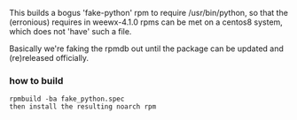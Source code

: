 
This builds a bogus 'fake-python' rpm to require /usr/bin/python, so that the (erronious) requires in weewx-4.1.0 rpms can be met on a centos8 system, which does not 'have' such a file.

Basically we're faking the rpmdb out until the package can be updated and (re)released officially.

### how to build

```
rpmbuild -ba fake_python.spec
then install the resulting noarch rpm
```

